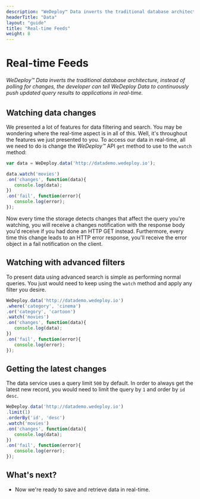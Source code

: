 ```yaml
---
description: "WeDeploy™ Data inverts the traditional database architecture, instead of polling for changes, the developer can tell WeDeploy Data to continuously push updated query results to applications in real-time."
headerTitle: "Data"
layout: "guide"
title: "Real-time Feeds"
weight: 8
---
```


# Real-time Feeds

###### *WeDeploy™ Data* inverts the traditional database architecture, instead of polling for changes, the developer can tell WeDeploy Data to continuously push updated query results to applications in real-time.

<article id="1">

## Watching data changes

We presented a lot of features for data filtering and search. You may be wondering where the real-time aspect is in all of this. Well, it's throughout the features we just presented to you. To access our data in real-time, all we need to do is change the *WeDeploy™* API  `get` method to use to the `watch` method:

```javascript
var data = WeDeploy.data('http://datademo.wedeploy.io');

data.watch('movies')
.on('changes', function(data){
   console.log(data);
})
.on('fail', function(error){
   console.log(error);
});
```

Now every time the storage detects changes that affect the query you're watching, you will receive a changes notification with the response body you'd receive if you had done an HTTP GET instead. Furthermore, every time this change leads to an HTTP error response, you'll receive the error object in a fail notification on the client.

</article>	

<article id="2">

## Watching with advanced filters

To present data using advanced search is simple as performing normal queries. You just would need to keep using the `watch` method and apply any filter you desire.

```javascript
WeDeploy.data('http://datademo.wedeploy.io')
.where('category', 'cinema')
.or('category', 'cartoon')
.watch('movies')
.on('changes', function(data){
   console.log(data);
})
.on('fail', function(error){
   console.log(error);
});
```

</article>

<article id="3">

## Getting the latest changes

The data service uses a query limit `500` by default. In order to always get the latest new record, you would need to limit the query by `1` and order by `id` `desc`.

```javascript
WeDeploy.data('http://datademo.wedeploy.io')
.limit(1)
.orderBy('id', 'desc')
.watch('movies')
.on('changes', function(data){
   console.log(data);
})
.on('fail', function(error){
   console.log(error);
});
```

</article>

## What's next?

* Now we're ready to save and retrieve data in real-time.
